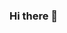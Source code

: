 ### Hi there 👋

<!--
**AyushIyankan/AyushIyankan** is a ✨ _special_ ✨ repository because its `README.md` (this file) appears on your GitHub profile.

Here are some ideas to get you started:

- 🔭 I’m currently working on ... Codex
- 🌱 I’m currently learning ... React.js
- 👯 I’m looking to collaborate on ... React.js
- 🤔 I’m looking for help with ... AWS , MongoDB
- 💬 Ask me about ... Anything
- 📫 How to reach me: ...
- 😄 Pronouns: ... He/Him
- ⚡ Fun fact: ... I am still learning..
-->
